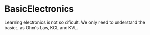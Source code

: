 # BasicElectronics

Learning electronics is not so dificult. We only need to understand the basics, as Ohm's Law, KCL and KVL.
